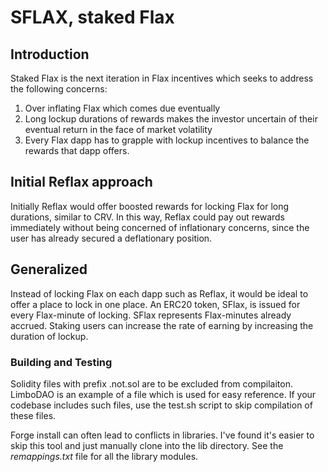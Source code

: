 # SFLAX, staked Flax

## Introduction

Staked Flax is the next iteration in Flax incentives which seeks to address the following concerns:
1. Over inflating Flax which comes due eventually
2. Long lockup durations of rewards makes the investor uncertain of their eventual return in the face of market volatility
3. Every Flax dapp has to grapple with lockup incentives to balance the rewards that dapp offers.

## Initial Reflax approach
Initially Reflax would offer boosted rewards for locking Flax for long durations, similar to CRV. In this way, Reflax could pay out rewards immediately without being concerned of inflationary concerns, since the user has already secured a deflationary position.

## Generalized
Instead of locking Flax on each dapp such as Reflax, it would be ideal to offer a place to lock in one place. An ERC20 token, SFlax, is issued for every Flax-minute of locking. SFlax represents Flax-minutes already accrued. Staking users can increase the rate of earning by increasing the duration of lockup.

### Building and Testing
Solidity files with prefix .not.sol are to be excluded from compilaiton. LimboDAO is an example of a file which is used for easy reference. If your codebase includes such files, use the test.sh script to skip compilation of these files.

Forge install can often lead to conflicts in libraries. I've found it's easier to skip this tool and just manually clone into the lib directory. See the *remappings.txt* file for all the library modules.
